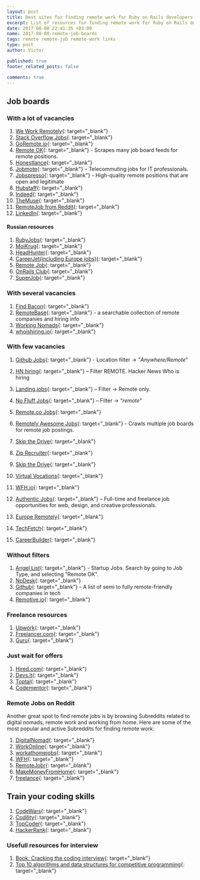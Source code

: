 ```yaml
---
layout: post
title: Best sites for finding remote work for Ruby on Rails developers
excerpt: List of resources for finding remote work for Ruby on Rails developers
date: 2017-08-08 22:41:35 +03:00 
name: 2017-08-08-remote-job-boards
tags: remote remote-job remote-work links
type: post
author: Victor

published: true
footer_related_posts: false

comments: true
---
```


## Job boards
   
### With a lot of vacancies  
  
  1. [We Work Remotely](https://weworkremotely.com/jobs/search?utf8=%E2%9C%93&term=rails){: target="_blank"}
  1. [Stack Overflow Jobs](https://stackoverflow.com/jobs?sort=i&q=ruby+on+rails&r=true){: target="_blank"}
  1. [GoRemote.io](https://goremote.io/search/ruby%20on%20rails){: target="_blank"}
  1. [Remote OK](https://remoteok.io/remote-rails-jobs){: target="_blank"} - Scrapes many job board feeds for remote positions.
  1. [Honestlance](https://www.honestlance.com/jobs/all/search/ruby+on+rails){: target="_blank"}  
  1. [Jobmote](https://jobmote.com/jobs/search?q=ruby+on+rails){: target="_blank"} – Telecommuting jobs for IT professionals.
  1. [Jobspresso](https://jobspresso.co/remote-work/#s=1){: target="_blank"} - High-quality remote positions that are open and legitimate 
  1. [Hubstaff](https://talent.hubstaff.com/search/jobs?search%5Bkeywords%5D=rails&page=1&search%5Btype%5D=&search%5Blast_slider%5D=&search%5Bskill_ids%5D%5B%5D=&search%5Bnewer_than%5D=&search%5Bnewer_than%5D=&search%5Bpayrate_start%5D=1&search%5Bpayrate_end%5D=100%2B&search%5Bpayrate_null%5D=0&search%5Bpayrate_null%5D=1&search%5Bbudget_start%5D=1&search%5Bbudget_end%5D=100000%2B&search%5Bbudget_null%5D=0&search%5Bbudget_null%5D=1&search%5Bexperience_level%5D=2&search%5Bcountries%5D%5B%5D=&search%5Blanguages%5D%5B%5D=&search%5Bsort_by%5D=relevance){: target="_blank"} 
  1. [Indeed](https://www.indeed.com/jobs?q=rails&l=remote){: target="_blank"}
  1. [TheMuse](https://www.themuse.com/jobs?keyword%5B%5D=ruby%20on%20rails&job_location%5B%5D=Flexible%20%2F%20Remote&filter=true){: target="_blank"}
  1. [RemoteJob from Reddit](https://remotejobr.com/jobs?utf8=%E2%9C%93&search=rails&commit=Search){: target="_blank"}
  1. [LinkedIn](https://www.linkedin.com/jobs/search/?keywords=Ruby%20on%20rails%20remote&location=%D0%92%20%D0%BB%D1%8E%D0%B1%D0%BE%D0%B9%20%D1%81%D1%82%D1%80%D0%B0%D0%BD%D0%B5&locationId=OTHERS.worldwide){: target="_blank"}  
  
#### Russian resources

  1. [RubyJobs](rubyjobs.ru){: target="_blank"}
  1. [MoiKrug](https://moikrug.ru/vacancies?q=Ruby+on+Rails&currency=rur&remote=1){: target="_blank"}
  1. [HeadHunter](https://hh.ru/search/vacancy?text=Ruby+on+Rails&clusters=true&enable_snippets=true&schedule=remote&from=cluster_schedule){: target="_blank"}
  1. [CareerJet(including Europe jobs)](https://www.careerjet.ru/wsearch/jobs?s=remote+title%3A%22Rails%22&l=%D0%95%D0%B2%D1%80%D0%BE%D0%BF%D0%B0&lid=10){: target="_blank"}
  1. [Remote Job](https://remote-job.ru/search?search%5Bquery%5D=rails&search%5BsearchType%5D=vacancy){: target="_blank"}
  1. [OnRails Club](http://onrails.club/latest){: target="_blank"}
  1. [SuperJob](https://www.superjob.ru/vacancy/search/?detail_search=1&sbmit=1&extended=1&keywords=rails&remote_work=1){: target="_blank"}
  
### With several vacancies 
  
  1. [Find Bacon](https://findbacon.com/jobs/remote){: target="_blank"}
  1. [RemoteBase](https://remotebase.io/?keyword=ruby){: target="_blank"} - a searchable collection of remote companies and hiring info
  1. [Working Nomads](http://www.workingnomads.co/jobs){: target="_blank"}
  1. [whoishiring.io](https://whoishiring.io/search/-1.2999/-32.6511/2?remote=true&search=rails){: target="_blank"}
  
### With few vacancies  
  1. [Github Jobs](https://jobs.github.com/positions?description=ruby+on+rails&location=Anywhere%2FRemote){: target="_blank"} - Location filter -> "*Anywhere/Remote*"
  1. [HN hiring](http://hnhiring.me/){: target="_blank"} – Filter REMOTE. Hacker News Who is hiring
  1. [Landing.jobs](https://landing.jobs/jobs?page=1&q=ruby+on+rails&hd=false&t_co=false&t_st=false){: target="_blank"} – Filter -> Remote only.
  1. [No Fluff Jobs](https://nofluffjobs.com/#/criteria=remote=100%20rails){: target="_blank"} – Filter -> “*remote*”
  1. [Remote.co Jobs](https://remote.co/remote-jobs/search/?search_keywords=rails){: target="_blank"}
  1. [Remotely Awesome Jobs](https://www.remotelyawesomejobs.com/?utf8=%E2%9C%93&tags=&q=rails){: target="_blank"} - Crawls multiple job boards for remote job postings.
  1. [Skip the Drive](https://www.skipthedrive.com/jobs/?search=rails&homefindjobs=Search){: target="_blank"}
  1. [Zip Recruiter](https://www.ziprecruiter.com/candidate/search?search=ruby+on+rails&location=remote){: target="_blank"}
  1. [Skip the Drive](https://www.skipthedrive.com/jobs/?search=rails&homefindjobs=Search){: target="_blank"}
  1. [Virtual Vocations](https://www.virtualvocations.com/jobs){: target="_blank"}
  1. [WFH.io](https://www.wfh.io/search?utf8=%E2%9C%93&query=rails&commit=Go%21){: target="_blank"}
  
  1. [Authentic Jobs](https://authenticjobs.com/#query=ruby+on+rails&remote=true){: target="_blank"} – Full-time and freelance job opportunities for web, design, and creative professionals.
  1. [Europe Remotely](http://europeremotely.com/){: target="_blank"}
  1. [TechFetch](http://www.techfetch.com/){: target="_blank"}
  1. [CareerBuilder]( http://www.careerbuilder.com/jobs-rails?){: target="_blank"}

### Without filters
  1. [Angel List](https://angel.co/jobs){: target="_blank"} - Startup Jobs. Search by going to Job Type, and selecting "Remote OK".
  1. [NoDesk](http://nodesk.co/remote-work/){: target="_blank"}
  1. [Github](https://github.com/jessicard/remote-jobs){: target="_blank"} - A list of semi to fully remote-friendly companies in tech
  1. [Remotive.io](https://remotive.io/find-a-job/){: target="_blank"}

### Freelance resources

  1. [Upwork](https://www.upwork.com/){: target="_blank"}
  1. [Freelancer.com](http://freelancer.com/){: target="_blank"}
  1. [Guru](https://www.guru.com/d/jobs/q/ruby-on-rails/){: target="_blank"}
 
### Just wait for offers 

  1. [Hired.com](https://hired.com){: target="_blank"}
  1. [Devs.lt](http://devs.lt/){: target="_blank"}
  1. [Toptal](http://www.toptal.com){: target="_blank"}
  1. [Codementor](https://hire.codementor.io/){: target="_blank"}
  
### Remote Jobs on Reddit
  
  Another great spot to find remote jobs is by browsing Subreddits related to digital nomads, remote work and working from home. Here are some of the most popular and active Subreddits for finding remote work:
  
  1. [DigitalNomad](https://www.reddit.com/r/digitalnomad/){: target="_blank"}
  1. [WorkOnline](https://www.reddit.com/r/WorkOnline/){: target="_blank"}
  1. [workathomejobs](https://www.reddit.com/r/workathomejobs/){: target="_blank"}
  1. [WFH](https://www.reddit.com/r/WFH/){: target="_blank"}
  1. [RemoteJobr](https://www.reddit.com/r/RemoteJobr/){: target="_blank"}
  1. [MakeMoneyFromHome](https://www.reddit.com/r/MakeMoneyFromHome/){: target="_blank"}
  1. [freelance](https://www.reddit.com/r/freelance/){: target="_blank"}
    
## Train your coding skills

  1. [CodeWars](https://www.codewars.com){: target="_blank"}
  1. [Codility](https://codility.com){: target="_blank"}
  1. [TopCoder](https://www.topcoder.com){: target="_blank"}
  1. [HackerRank](https://www.hackerrank.com){: target="_blank"}
  
### Usefull resources for interview
  
  1. [Book: Cracking the coding interview](http://www.crackingthecodinginterview.com/){: target="_blank"}
  1. [Top 10 algorithms and data structures for competitive programming](http://www.geeksforgeeks.org/top-algorithms-and-data-structures-for-competitive-programming/){: target="_blank"}